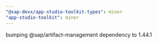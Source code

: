 ```yaml
---
"@sap-devx/app-studio-toolkit-types": minor
"app-studio-toolkit": minor
---
```


bumping @sap/artifact-management dependency to 1.44.1
